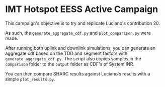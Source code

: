 # IMT Hotspot EESS Active Campaign

This campaign's objective is to try and replicate Luciano's contribution 20.

As such, the `generate_aggregate_cdf.py` and `plot_comparison.py` were made.

After running both uplink and downlink simulations,
you can generate an aggregate cdf based on the TDD and segment factors with `generate_aggregate_cdf.py`. The script also copies samples in the `comparison` folder to the `output` folder as CDF's of System INR.

You can then compare SHARC results against Luciano's results with a simple `plot_results.py`.
